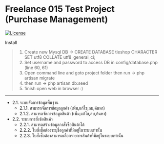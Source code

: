 # Freelance 015 Test Project (Purchase Management)

[![License](https://poser.pugx.org/laravel/framework/license.svg)](https://packagist.org/packages/laravel/framework)

Install
> 1. Create new Mysql DB -> CREATE DATABASE tleshop CHARACTER SET utf8 COLLATE utf8_general_ci;
> 2. Set username and password to access DB in config/database.php (line 60, 61)
> 3. Open command line and goto project folder then run -> php artisan migrate
> 4. then run -> php artisan db:seed
> 5. finish open web in browser :)

-------------------------------------------------------------------------------------------------

- 2.1.	ระบบจัดการข้อมูลพื้นฐาน
  - 2.1.1.	สามารถจัดการข้อมูลลูกค้า (เพิ่ม,แก้ไข,ลบ,ค้นหา)
  - 2.1.2.	สามารถจัดการข้อมูลสินค้า (เพิ่ม,แก้ไข,ลบ,ค้นหา)
- 2.2.	ระบบการสั่งซ้อสินค้า
  - 2.2.1.	สามารถสร้างข้อมูลกาสั่งซือสินค้าได้
  - 2.2.2.	ใบสั่งซื้อต้องระบุชื่อลูกค้าที่มีอยู่ในระบบเท่านั้น
  - 2.2.3.	ใบสั่งซื่อต้องสามารถเลือกรายการสินค้าที่มีอยู่ในระบบเท่านั้น

